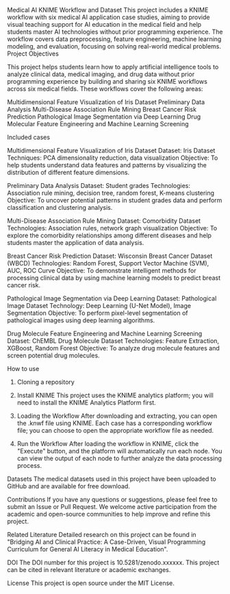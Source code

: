 Medical AI KNIME Workflow and Dataset
This project includes a KNIME workflow with six medical AI application case studies, aiming to provide visual teaching support for AI education in the medical field and help students master AI technologies without prior programming experience. The workflow covers data preprocessing, feature engineering, machine learning modeling, and evaluation, focusing on solving real-world medical problems.
Project Objectives

This project helps students learn how to apply artificial intelligence tools to analyze clinical data, medical imaging, and drug data without prior programming experience by building and sharing six KNIME workflows across six medical fields. These workflows cover the following areas:

Multidimensional Feature Visualization of Iris Dataset
Preliminary Data Analysis
Multi-Disease Association Rule Mining
Breast Cancer Risk Prediction
Pathological Image Segmentation via Deep Learning
Drug Molecular Feature Engineering and Machine Learning Screening

Included cases

Multidimensional Feature Visualization of Iris Dataset
Dataset: Iris Dataset
Techniques: PCA dimensionality reduction, data visualization
Objective: To help students understand data features and patterns by visualizing the distribution of different feature dimensions.

Preliminary Data Analysis
Dataset: Student grades
Technologies: Association rule mining, decision tree, random forest, K-means clustering
Objective: To uncover potential patterns in student grades data and perform classification and clustering analysis.

Multi-Disease Association Rule Mining
Dataset: Comorbidity Dataset
Technologies: Association rules, network graph visualization
Objective: To explore the comorbidity relationships among different diseases and help students master the application of data analysis.

Breast Cancer Risk Prediction
Dataset: Wisconsin Breast Cancer Dataset (WBCD)
Technologies: Random Forest, Support Vector Machine (SVM), AUC, ROC Curve
Objective: To demonstrate intelligent methods for processing clinical data by using machine learning models to predict breast cancer risk.

Pathological Image Segmentation via Deep Learning
Dataset: Pathological Image Dataset
Technology: Deep Learning (U-Net Model), Image Segmentation
Objective: To perform pixel-level segmentation of pathological images using deep learning algorithms.

Drug Molecule Feature Engineering and Machine Learning Screening
Dataset: ChEMBL Drug Molecule Dataset
Technologies: Feature Extraction, XGBoost, Random Forest
Objective: To analyze drug molecule features and screen potential drug molecules.

How to use

1. Cloning a repository

2. Install KNIME
This project uses the KNIME analytics platform; you will need to install the KNIME Analytics Platform first.

3. Loading the Workflow
After downloading and extracting, you can open the .knwf file using KNIME. Each case has a corresponding workflow file; you can choose to open the appropriate workflow file as needed.

4. Run the Workflow
After loading the workflow in KNIME, click the "Execute" button, and the platform will automatically run each node. You can view the output of each node to further analyze the data processing process.

Datasets
The medical datasets used in this project have been uploaded to GitHub and are available for free download.

Contributions
If you have any questions or suggestions, please feel free to submit an Issue or Pull Request. We welcome active participation from the academic and open-source communities to help improve and refine this project.

Related Literature
Detailed research on this project can be found in "Bridging AI and Clinical Practice: A Case-Driven, Visual Programming Curriculum for General AI Literacy in Medical Education".

DOI
The DOI number for this project is 10.5281/zenodo.xxxxxx. This project can be cited in relevant literature or academic exchanges.

License
This project is open source under the MIT License.
